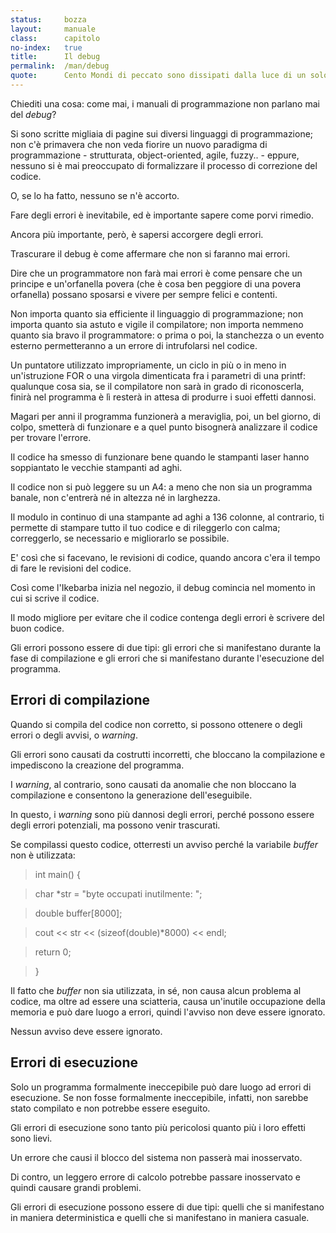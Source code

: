 ```yaml
---
status:     bozza
layout:     manuale
class:      capitolo
no-index:   true
title:      Il debug
permalink:  /man/debug
quote:      Cento Mondi di peccato sono dissipati dalla luce di un solo ticket
---
```




Chiediti una cosa: come mai, i manuali di programmazione non parlano mai
del *debug*?

Si sono scritte migliaia di pagine sui diversi linguaggi di
programmazione; non c\'è primavera che non veda fiorire un nuovo
paradigma di programmazione - strutturata, object-oriented, agile,
fuzzy.. - eppure, nessuno si è mai preoccupato di formalizzare il
processo di correzione del codice.

O, se lo ha fatto, nessuno se n\'è accorto.

Fare degli errori è inevitabile, ed è importante sapere come porvi
rimedio.

Ancora più importante, però, è sapersi accorgere degli errori.

Trascurare il debug è come affermare che non si faranno mai errori.

Dire che un programmatore non farà mai errori è come pensare che un
principe e un\'orfanella povera (che è cosa ben peggiore di una povera
orfanella) possano sposarsi e vivere per sempre felici e contenti.

Non importa quanto sia efficiente il linguaggio di programmazione; non
importa quanto sia astuto e vigile il compilatore; non importa nemmeno
quanto sia bravo il programmatore: o prima o poi, la stanchezza o un
evento esterno permetteranno a un errore di intrufolarsi nel codice.

Un puntatore utilizzato impropriamente, un ciclo in più o in meno in
un\'istruzione FOR o una virgola dimenticata fra i parametri di una
printf: qualunque cosa sia, se il compilatore non sarà in grado di
riconoscerla, finirà nel programma è lì resterà in attesa di produrre i
suoi effetti dannosi.

Magari per anni il programma funzionerà a meraviglia, poi, un bel
giorno, di colpo, smetterà di funzionare e a quel punto bisognerà
analizzare il codice per trovare l\'errore.

Il codice ha smesso di funzionare bene quando le stampanti laser hanno
soppiantato le vecchie stampanti ad aghi.

Il codice non si può leggere su un A4: a meno che non sia un programma
banale, non c\'entrerà né in altezza né in larghezza.

Il modulo in continuo di una stampante ad aghi a 136 colonne, al
contrario, ti permette di stampare tutto il tuo codice e di rileggerlo
con calma; correggerlo, se necessario e migliorarlo se possibile.

E\' così che si facevano, le revisioni di codice, quando ancora c\'era
il tempo di fare le revisioni del codice.

Così come l\'Ikebarba inizia nel negozio, il debug comincia nel momento
in cui si scrive il codice.

Il modo migliore per evitare che il codice contenga degli errori è
scrivere del buon codice.

Gli errori possono essere di due tipi: gli errori che si manifestano
durante la fase di compilazione e gli errori che si manifestano durante
l'esecuzione del programma.

Errori di compilazione
----------------------

Quando si compila del codice non corretto, si possono ottenere o degli
errori o degli avvisi, o *warning*.

Gli errori sono causati da costrutti incorretti, che bloccano la
compilazione e impediscono la creazione del programma.

I *warning*, al contrario, sono causati da anomalie che non bloccano la
compilazione e consentono la generazione dell'eseguibile.

In questo, i *warning* sono più dannosi degli errori, perché possono
essere degli errori potenziali, ma possono venir trascurati.

Se compilassi questo codice, otterresti un avviso perché la variabile
*buffer* non è utilizzata:

> int main() {

> char \*str = \"byte occupati inutilmente: \";

> double buffer\[8000\];

> cout \<\< str \<\< (sizeof(double)\*8000) \<\< endl;

> return 0;

> }

Il fatto che *buffer* non sia utilizzata, in sé, non causa alcun
problema al codice, ma oltre ad essere una sciatteria, causa un'inutile
occupazione della memoria e può dare luogo a errori, quindi l'avviso non
deve essere ignorato.

Nessun avviso deve essere ignorato.

## Errori di esecuzione

Solo un programma formalmente ineccepibile può dare luogo ad errori di
esecuzione. Se non fosse formalmente ineccepibile, infatti, non sarebbe
stato compilato e non potrebbe essere eseguito.

Gli errori di esecuzione sono tanto più pericolosi quanto più i loro
effetti sono lievi.

Un errore che causi il blocco del sistema non passerà mai inosservato.

Di contro, un leggero errore di calcolo potrebbe passare inosservato e
quindi causare grandi problemi.

Gli errori di esecuzione possono essere di due tipi: quelli che si
manifestano in maniera deterministica e quelli che si manifestano in
maniera casuale.


<!--

B. Croce -- Breviario di estetica -- Laterza, Bari 1928 -- p.12

Un sistema è una casa che, subito dopo costruita e adornata, ha bisogno (soggetta com'è all'azione corroditrice degli elementi) di un lavorio più o meno energico, ma assiduo, di manutenzione, e che a un certo momento non giova più restaurare e puntellare, e bisogna gettare a terra e ricostruire dalle fondamenta. Ma con siffatta differenza capitale: che, nell'opera del pensiero, la casa perpetuamente nuova e sostenuta perpetuamente dall'antica, la quale, quasi per opera magica, perdura in essa.

riprendere, se utile, gli esempii del ciclo for per illustrare i diversi tipi di errore che ne possono derivare

-->
